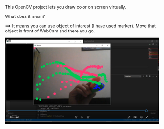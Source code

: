 This OpenCV project lets you draw color on screen virtually. 

What does it mean? 

==> It means you can use object of interest (I have used marker). Move that object in front of WebCam and there you go.

<img src="/VirtualPaint.png">
